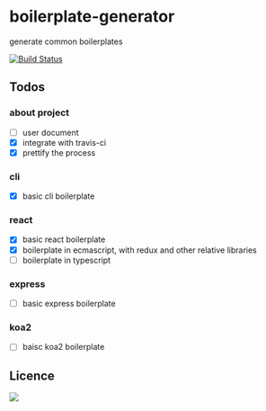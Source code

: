 # boilerplate-generator

generate common boilerplates

[![Build Status](https://travis-ci.org/oychao/boilerplate-generator.svg?branch=master)](https://travis-ci.org/oychao/boilerplate-generator)

## Todos

### about project

- [ ] user document
- [x] integrate with travis-ci
- [x] prettify the process

### cli
- [x] basic cli boilerplate

### react
- [x] basic react boilerplate
- [x] boilerplate in ecmascript, with redux and other relative libraries
- [ ] boilerplate in typescript

### express

- [ ] basic express boilerplate

### koa2

- [ ] baisc koa2 boilerplate

## Licence

[![](http://www.wtfpl.net/wp-content/uploads/2012/12/wtfpl-badge-4.png)](http://www.wtfpl.net/)
